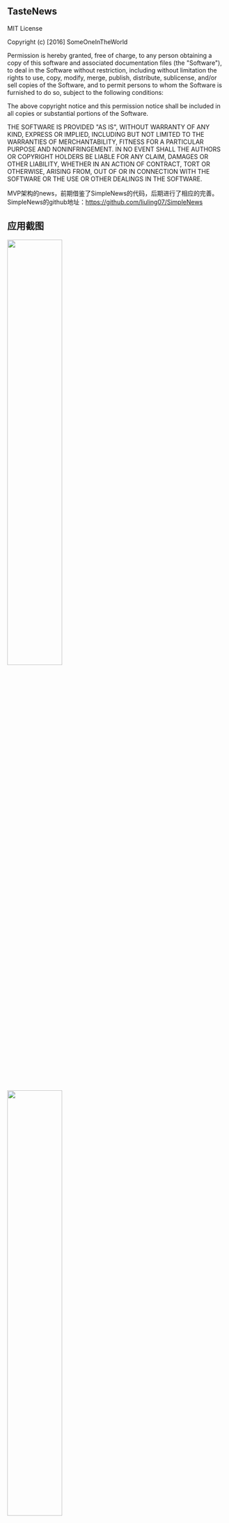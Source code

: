 TasteNews
--------

MIT License

Copyright (c) [2016] SomeOneInTheWorld

Permission is hereby granted, free of charge, to any person obtaining a copy
of this software and associated documentation files (the "Software"), to deal
in the Software without restriction, including without limitation the rights
to use, copy, modify, merge, publish, distribute, sublicense, and/or sell
copies of the Software, and to permit persons to whom the Software is
furnished to do so, subject to the following conditions:

The above copyright notice and this permission notice shall be included in all
copies or substantial portions of the Software.

THE SOFTWARE IS PROVIDED "AS IS", WITHOUT WARRANTY OF ANY KIND, EXPRESS OR
IMPLIED, INCLUDING BUT NOT LIMITED TO THE WARRANTIES OF MERCHANTABILITY,
FITNESS FOR A PARTICULAR PURPOSE AND NONINFRINGEMENT. IN NO EVENT SHALL THE
AUTHORS OR COPYRIGHT HOLDERS BE LIABLE FOR ANY CLAIM, DAMAGES OR OTHER
LIABILITY, WHETHER IN AN ACTION OF CONTRACT, TORT OR OTHERWISE, ARISING FROM,
OUT OF OR IN CONNECTION WITH THE SOFTWARE OR THE USE OR OTHER DEALINGS IN THE
SOFTWARE.

MVP架构的news，前期借鉴了SimpleNews的代码，后期进行了相应的完善。
SimpleNews的github地址：https://github.com/liuling07/SimpleNews


应用截图
---

<img src="https://github.com/SomeOneIntheWorld/TasteNews/blob/master/app/src/main/java/com/example/asus/tastenews/screenshot/main.png" width="50%" height="50%">

<img src="https://github.com/SomeOneIntheWorld/TasteNews/blob/master/app/src/main/java/com/example/asus/tastenews/screenshot/left.png" width="50%" height="50%">

<img src="https://github.com/SomeOneIntheWorld/TasteNews/blob/master/app/src/main/java/com/example/asus/tastenews/screenshot/detail.png" width="50%" height="50%">

<img src="https://github.com/SomeOneIntheWorld/TasteNews/blob/master/app/src/main/java/com/example/asus/tastenews/screenshot/detail_2.png" width="50%" height="50%">

<img src="https://github.com/SomeOneIntheWorld/TasteNews/blob/master/app/src/main/java/com/example/asus/tastenews/screenshot/bottom_comment.png" width="50%" height="50%">

<img src="https://github.com/SomeOneIntheWorld/TasteNews/blob/master/app/src/main/java/com/example/asus/tastenews/screenshot/comment_main.png" width="50%" height="50%">

<img src="https://github.com/SomeOneIntheWorld/TasteNews/blob/master/app/src/main/java/com/example/asus/tastenews/screenshot/comment.png" width="50%" height="50%">

<img src="https://github.com/SomeOneIntheWorld/TasteNews/blob/master/app/src/main/java/com/example/asus/tastenews/screenshot/float.png" width="50%" height="50%">

<img src="https://github.com/SomeOneIntheWorld/TasteNews/blob/master/app/src/main/java/com/example/asus/tastenews/screenshot/voice.png" width="50%" height="50%">




完善的功能：
-------

- 使用悬浮窗，在退出应用后仍可以在桌面显示悬浮窗，点击悬浮窗后弹出一个显示新闻标签的酷炫窗口

- 后台暂时使用Bmob后端云

- 添加了登录注册功能，并且只需一次注册，永久登录

- 添加评论功能，实现交互，并且新闻中的评论以弹幕的形式出现，而且通过调整，不会影响到阅读新闻，更增加了一丝趣味

- 在新闻详情中添加了评论区域的入口，摆脱了传统的只在新闻下面说说自己的想法，简单而无太大营养。评论区域借鉴知乎的idea，设有评论区、问问题等功能，力求让每一条新闻都能让大家畅所欲言。

- 添加了语音控制功能，能够通过语音控制跳转到哪个页面。由于采用的是科大讯飞的接口，如果想要有持久唤起语音的功能就必须买，好贵啊啊啊啊，所以目前只是需要语音的时候点击menu中的语音选项，较为麻烦，请大家原谅。

采用的技术：
-----

- MVP架构
- OkHttp
- Rxjava
- Glide




再次感谢SimpleNews提供的MVP架构使得这个项目可拓展性非常强，耦合度也很低，才让功能扩展变得这么容易
感谢开源的一切大牛们
